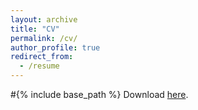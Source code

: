 ```yaml
---
layout: archive
title: "CV"
permalink: /cv/
author_profile: true
redirect_from:
  - /resume
---
```


#{% include base_path %}
Download [here](http://wchoEvo.github.io/files/weichinho_cv.pdf).
